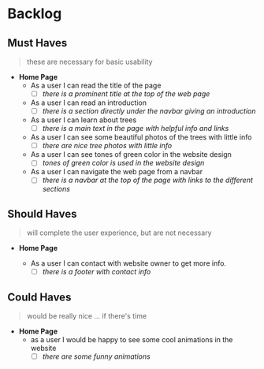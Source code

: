 # Backlog

## Must Haves

> these are necessary for basic usability

- **Home Page**
  - As a user I can read the title of the page
    - [ ] _there is a prominent title at the top of the web page_
  - As a user I can read an introduction
    - [ ] _there is a section directly under the navbar giving an introduction_
  - As a user I can learn about trees
    - [ ] _there is a main text in the page with helpful info and links_
  - As a user I can see some beautiful photos of the trees with little info
    - [ ] _there are nice tree photos with little info_
  - As a user I can see tones of green color in the website design
    - [ ] _tones of green color is used in the website design_
  - As a user I can navigate the web page from a navbar
    - [ ] _there is a navbar at the top of the page with links to the different
        sections_

## Should Haves

> will complete the user experience, but are not necessary

- **Home Page**

  - As a user I can contact with website owner to get more info.
    - [ ] _there is a footer with contact info_

## Could Haves

> would be really nice ... if there's time

- **Home Page**
  - as a user I would be happy to see some cool animations in the website
    - [ ] _there are some funny animations_

